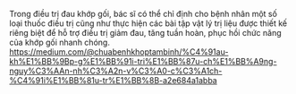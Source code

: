 Trong điều trị đau khớp gối, bác sĩ có thể chỉ định cho bệnh nhân một số loại thuốc điều trị cũng như thực hiện các bài tập vật lý trị liệu được thiết kế riêng biệt để hỗ trợ điều trị giảm đau, tăng tuần hoàn, phục hồi chức năng của khớp gối nhanh chóng.
https://medium.com/@chuabenhkhoptambinh/%C4%91au-kh%E1%BB%9Bp-g%E1%BB%91i-tri%E1%BB%87u-ch%E1%BB%A9ng-nguy%C3%AAn-nh%C3%A2n-v%C3%A0-c%C3%A1ch-%C4%91i%E1%BB%81u-tr%E1%BB%8B-a2e684a1abba
